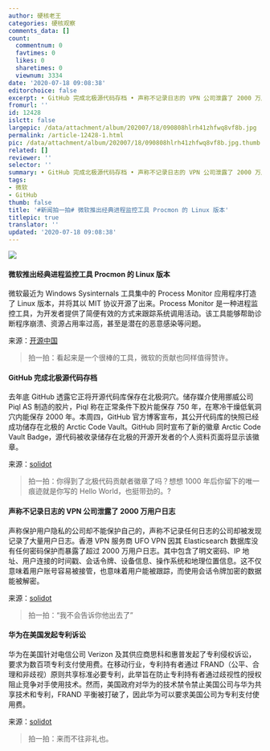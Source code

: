 ```yaml
---
author: 硬核老王
categories: 硬核观察
comments_data: []
count:
  commentnum: 0
  favtimes: 0
  likes: 0
  sharetimes: 0
  viewnum: 3334
date: '2020-07-18 09:08:38'
editorchoice: false
excerpt: • GitHub 完成北极源代码存档 • 声称不记录日志的 VPN 公司泄露了 2000 万用户日志 • 华为在美国发起专利诉讼
fromurl: ''
id: 12428
islctt: false
largepic: /data/attachment/album/202007/18/090808hlrh41zhfwq8vf8b.jpg
permalink: /article-12428-1.html
pic: /data/attachment/album/202007/18/090808hlrh41zhfwq8vf8b.jpg.thumb.jpg
related: []
reviewer: ''
selector: ''
summary: • GitHub 完成北极源代码存档 • 声称不记录日志的 VPN 公司泄露了 2000 万用户日志 • 华为在美国发起专利诉讼
tags:
- 微软
- GitHub
thumb: false
title: '#新闻拍一拍# 微软推出经典进程监控工具 Procmon 的 Linux 版本'
titlepic: true
translator: ''
updated: '2020-07-18 09:08:38'
---
```


![](/data/attachment/album/202007/18/090808hlrh41zhfwq8vf8b.jpg)


#### 微软推出经典进程监控工具 Procmon 的 Linux 版本


微软最近为 Windows Sysinternals 工具集中的 Process Monitor 应用程序打造了 Linux 版本，并将其以 MIT 协议开源了出来。Process Monitor 是一种进程监控工具，为开发者提供了简便有效的方式来跟踪系统调用活动。该工具能够帮助诊断程序崩溃、资源占用率过高，甚至是潜在的恶意感染等问题。


来源：[开源中国](https://www.oschina.net/news/117284/procmon-for-linux)



> 
> 拍一拍：看起来是一个很棒的工具，微软的贡献也同样值得赞许。
> 
> 
> 


#### GitHub 完成北极源代码存档


去年底 GitHub 透露它正将开源代码库保存在北极洞穴。储存媒介使用挪威公司 Piql AS 制造的胶片，Piql 称在正常条件下胶片能保存 750 年，在寒冷干燥低氧洞穴内能保存 2000 年。本周四，GitHub 官方博客宣布，其公开代码库的快照已经成功储存在北极的 Arctic Code Vault。GitHub 同时宣布了新的徽章 Arctic Code Vault Badge，源代码被收录储存在北极的开源开发者的个人资料页面将显示该徽章。


来源：[solidot](https://www.solidot.org/story?sid=64976)



> 
> 拍一拍：你得到了北极代码贡献者徽章了吗？想想 1000 年后你留下的唯一痕迹就是你写的 Hello World，也挺带劲的。?
> 
> 
> 


#### 声称不记录日志的 VPN 公司泄露了 2000 万用户日志


声称保护用户隐私的公司却不能保护自己的，声称不记录任何日志的公司却被发现记录了大量用户日志。香港 VPN 服务商 UFO VPN 因其 Elasticsearch 数据库没有任何密码保护而暴露了超过 2000 万用户日志。其中包含了明文密码、IP 地址、用户连接的时间戳、会话令牌、设备信息、操作系统和地理位置信息。这不仅意味着用户账号容易被接管，也意味着用户能被跟踪，而使用会话令牌加密的数据能被解密。


来源：[solidot](https://www.solidot.org/story?sid=64970)



> 
> 拍一拍：“我不会告诉你他出去了”
> 
> 
> 


#### 华为在美国发起专利诉讼


华为在美国针对电信公司 Verizon 及其供应商思科和惠普发起了专利侵权诉讼，要求为数百项专利支付使用费。在移动行业，专利持有者通过 FRAND（公平、合理和非歧视）原则共享标准必要专利，此举旨在防止专利持有者通过歧视性的授权阻止竞争对手使用技术。然而，美国政府对华为的技术禁令禁止美国公司与华为共享技术和专利，FRAND 平衡被打破了，因此华为可以要求美国公司为专利支付使用费。


来源：[solidot](https://www.solidot.org/story?sid=64966)



> 
> 拍一拍：来而不往非礼也。
> 
> 
>